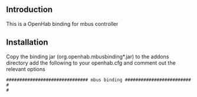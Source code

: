 ## Introduction

This is a OpenHab binding for mbus controller 



## Installation 

Copy the binding jar (org.openhab.mbusbinding*.jar) to the addons directory
add the following to your openhab.cfg and comment out the relevant options
```
############################### mbus binding #########################
#
#
```
